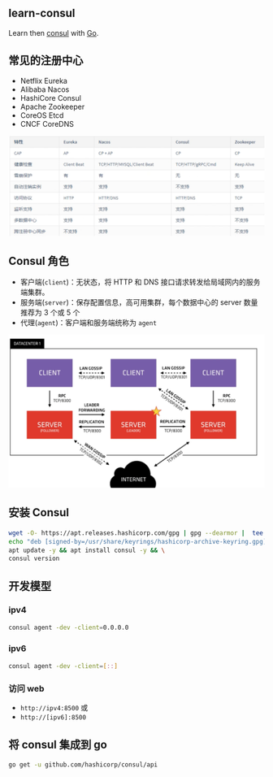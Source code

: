 ## learn-consul

Learn then [consul](https://www.consul.io/) with [Go](https://go.dev).

## 常见的注册中心

- Netflix Eureka
- Alibaba Nacos
- HashiCore Consul
- Apache Zookeeper
- CoreOS Etcd
- CNCF CoreDNS

![常见的注册中心对比](assets/20221004_141743_image.png)

## Consul 角色

- 客户端(`client`)：无状态，将 HTTP 和 DNS 接口请求转发给局域网内的服务端集群。
- 服务端(`server`)：保存配置信息，高可用集群，每个数据中心的 server 数量推荐为 3 个或 5 个
- 代理(`agent`)：客户端和服务端统称为 `agent`

![](assets/20221004_143241_image.png)

## 安装 Consul

```bash
wget -O- https://apt.releases.hashicorp.com/gpg | gpg --dearmor |  tee /usr/share/keyrings/hashicorp-archive-keyring.gpg && \
echo "deb [signed-by=/usr/share/keyrings/hashicorp-archive-keyring.gpg] https://apt.releases.hashicorp.com $(lsb_release -cs) main" | tee /etc/apt/sources.list.d/hashicorp.list && \
apt update -y && apt install consul -y && \
consul version
```

## 开发模型

### ipv4

```bash
consul agent -dev -client=0.0.0.0
```

### ipv6

```bash
consul agent -dev -client=[::]
```

### 访问 web

- `http://ipv4:8500` 或
- `http://[ipv6]:8500`

## 将 consul 集成到 go

```bash
go get -u github.com/hashicorp/consul/api
```
